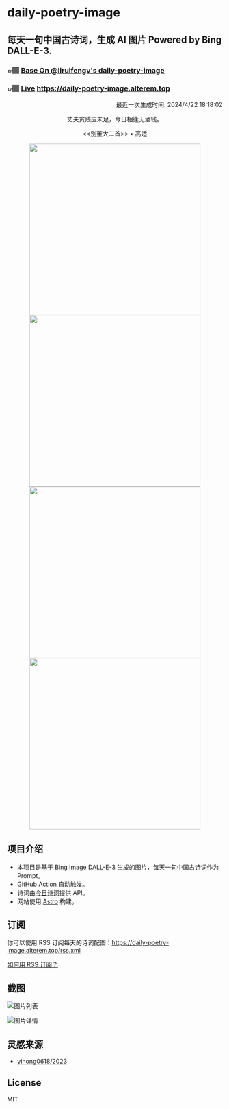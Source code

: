 
# daily-poetry-image

## 每天一句中国古诗词，生成 AI 图片 Powered by Bing DALL-E-3.

### 👉🏽 [Base On @liruifengv's daily-poetry-image](https://github.com/liruifengv/daily-poetry-image)

### 👉🏽 [Live](https://daily-poetry-image.alterem.top/) https://daily-poetry-image.alterem.top

<p align="right">
  最近一次生成时间: 2024/4/22 18:18:02
</p>
<p align="center">
丈夫贫贱应未足，今日相逢无酒钱。
</p>
<p align="center">
<<别董大二首>> • 高适
</p>
<p align="center">
<img src="https://tse4.mm.bing.net/th/id/OIG2.I.v4xWwy8ekB2KnJaIHO" height="400" width="400" />
<img src="https://tse1.mm.bing.net/th/id/OIG2.r1GsNm59PEONggvdlNCx" height="400" width="400" />
<img src="https://tse2.mm.bing.net/th/id/OIG2.1OKkdnF6wrDigOkh8te6" height="400" width="400" />
<img src="https://tse4.mm.bing.net/th/id/OIG2.h.kbeswjXnQSLneihH9g" height="400" width="400" />
</p>

## 项目介绍

-   本项目是基于 [Bing Image DALL-E-3](https://www.bing.com/images/create) 生成的图片，每天一句中国古诗词作为 Prompt。
-   GitHub Action 自动触发。
-   诗词由[今日诗词](https://www.jinrishici.com/)提供 API。
-   网站使用 [Astro](https://astro.build) 构建。

## 订阅

你可以使用 RSS 订阅每天的诗词配图：https://daily-poetry-image.alterem.top/rss.xml

[如何用 RSS 订阅？](https://zhuanlan.zhihu.com/p/55026716)

## 截图

![图片列表](./screenshots/Snipaste_2023-12-28_21-00-26.png)

![图片详情](./screenshots/Snipaste_2023-12-28_21-00-53.png)

## 灵感来源

-   [yihong0618/2023](https://github.com/yihong0618/2023)

## License

MIT
